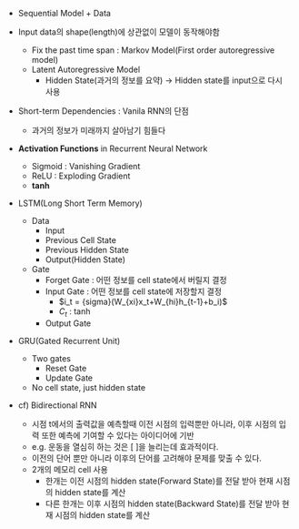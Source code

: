 - Sequential Model + Data
- Input data의 shape(length)에 상관없이 모델이 동작해야함
    - Fix the past time span : Markov Model(First order autoregressive model)
    - Latent Autoregressive Model
        - Hidden State(과거의 정보를 요약) → Hidden state를 input으로 다시 사용
- Short-term Dependencies : Vanila RNN의 단점
    - 과거의 정보가 미래까지 살아남기 힘들다
- **Activation Functions** in Recurrent Neural Network
    - Sigmoid : Vanishing Gradient
    - ReLU : Exploding Gradient
    - **tanh**
- LSTM(Long Short Term Memory)
    - Data
        - Input
        - Previous Cell State
        - Previous Hidden State
        - Output(Hidden State)
    - Gate
        - Forget Gate : 어떤 정보를 cell state에서 버릴지 결정
        - Input Gate : 어떤 정보를 cell state에 저장할지 결정
            - $i_t = \{sigma}(W_{xi}x_t+W_{hi}h_{t-1}+b_i)$
            - $C_t$ : tanh
        - Output Gate
- GRU(Gated Recurrent Unit)
    - Two gates
        - Reset Gate
        - Update Gate
    - No cell state, just hidden state

- cf) Bidirectional RNN
    - 시점 t에서의 출력값을 예측할때 이전 시점의 입력뿐만 아니라, 이후 시점의 입력 또한 예측에 기여할 수 있다는 아이디어에 기반
    - e.g. 운동을 열심히 하는 것은 [    ]을 늘리는데 효과적이다.
    - 이전의 단어 뿐만 아니라 이후의 단어를 고려해야 문제를 맞출 수 있다.
    - 2개의 메모리 cell 사용
        - 한개는 이전 시점의 hidden state(Forward State)를 전달 받아 현재 시점의 hidden state를 계산
        - 다른 한개는 이후 시점의 hidden state(Backward State)를 전달 받아 현재 시점의 hidden state를 계산
